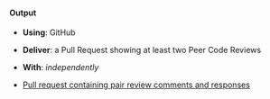 #### Output
- **Using**: GitHub
- **Deliver**: a Pull Request showing at least two Peer Code Reviews
- **With**: *independently*

- [Pull request containing pair review comments and responses](https://github.com/andela-korjiewuru/inverted-index/pull/3)